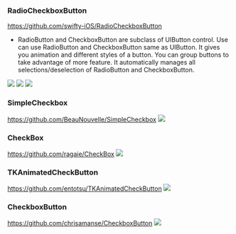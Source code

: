 ### RadioCheckboxButton
https://github.com/swifty-iOS/RadioCheckboxButton
- RadioButton and CheckboxButton are subclass of UIButton control. Use can use RadioButton and CheckboxButton same as UIButton. It gives you animation and different styles of a button. You can group buttons to take advantage of more feature. It automatically manages all selections/deselection of RadioButton and CheckboxButton.

![](https://github.com/swifty-iOS/RadioCheckboxButton/raw/master/Images/Checkbox1.gif)
![](https://github.com/swifty-iOS/RadioCheckboxButton/raw/master/Images/Radio1.gif)
![](https://github.com/swifty-iOS/RadioCheckboxButton/raw/master/Images/Radio2.gif)


### SimpleCheckbox
https://github.com/BeauNouvelle/SimpleCheckbox
![](https://github.com/BeauNouvelle/SimpleCheckbox/raw/master/demo/images/banner.png)

### CheckBox
https://github.com/ragaie/CheckBox
![](https://github.com/ragaie/CheckBox/raw/master/CheckBox/screen%20shot%20/Simulator%20Screen%20Shot%20-%20iPhone%208%20Plus%20-%202017-11-22%20at%2016.07.46.png)

### TKAnimatedCheckButton
https://github.com/entotsu/TKAnimatedCheckButton
![](https://raw.githubusercontent.com/entotsu/TKAnimatedCheckButton/master/demo.gif)

### CheckboxButton
https://github.com/chrisamanse/CheckboxButton
![](https://github.com/chrisamanse/CheckboxButton/raw/master/Images/CheckboxButton.png)
